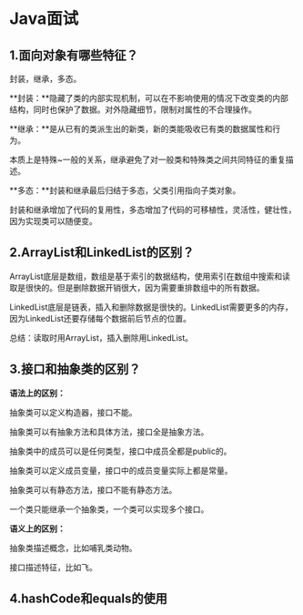 # Java面试



## 1.面向对象有哪些特征？

封装，继承，多态。

**封装：**隐藏了类的内部实现机制，可以在不影响使用的情况下改变类的内部结构，同时也保护了数据。对外隐藏细节，限制对属性的不合理操作。

**继承：**是从已有的类派生出的新类，新的类能吸收已有类的数据属性和行为。

本质上是特殊~一般的关系，继承避免了对一般类和特殊类之间共同特征的重复描述。

**多态：**封装和继承最后归结于多态，父类引用指向子类对象。

封装和继承增加了代码的复用性，多态增加了代码的可移植性，灵活性，健壮性，因为实现类可以随便变。



## **2.ArrayList和LinkedList的区别？**

ArrayList底层是数组，数组是基于索引的数据结构，使用索引在数组中搜索和读取是很快的。但是删除数据开销很大，因为需要重排数组中的所有数据。

LinkedList底层是链表，插入和删除数据是很快的。LinkedList需要更多的内存，因为LinkedList还要存储每个数据前后节点的位置。

总结：读取时用ArrayList，插入删除用LinkedList。



## 3.接口和抽象类的区别？

**语法上的区别：**

抽象类可以定义构造器，接口不能。

抽象类可以有抽象方法和具体方法，接口全是抽象方法。

抽象类中的成员可以是任何类型，接口中成员全都是public的。

抽象类可以定义成员变量，接口中的成员变量实际上都是常量。

抽象类可以有静态方法，接口不能有静态方法。

一个类只能继承一个抽象类，一个类可以实现多个接口。

**语义上的区别：**

抽象类描述概念，比如哺乳类动物。

接口描述特征，比如飞。



## 4.hashCode和equals的使用







